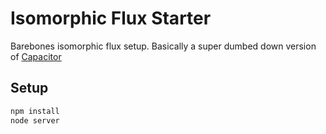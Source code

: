 # Isomorphic Flux Starter
Barebones isomorphic flux setup. Basically a super dumbed down version of [Capacitor](https://github.com/vigetlabs/capacitor)

## Setup

```bash
npm install
node server
```
